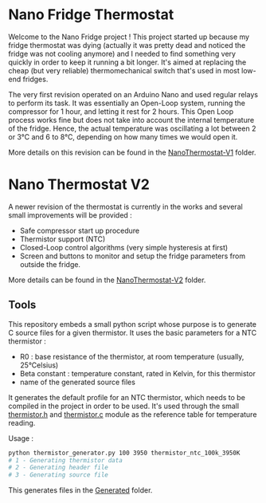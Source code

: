 # Nano Fridge Thermostat
Welcome to the Nano Fridge project !
This project started up because my fridge thermostat was dying (actually it was pretty dead and noticed the fridge was not cooling anymore) and I needed to find something very quickly in order to keep it running a bit longer.
It's aimed at replacing the cheap (but very reliable) thermomechanical switch that's used in most low-end fridges.

The very first revision operated on an Arduino Nano and used regular relays to perform its task.
It was essentially an Open-Loop system, running the compressor for 1 hour, and letting it rest for 2 hours.
This Open Loop process works fine but does not take into account the internal temperature of the fridge.
Hence, the actual temperature was oscillating a lot between 2 or 3°C and 6 to 8°C, depending on how many times we would open it.

More details on this revision can be found in the [NanoThermostat-V1](NanoThermostat-V1) folder.

# Nano Thermostat V2
A newer revision of the thermostat is currently in the works and several small improvements will be provided :
* Safe compressor start up procedure
* Thermistor support (NTC)
* Closed-Loop control algorithms (very simple hysteresis at first)
* Screen and buttons to monitor and setup the fridge parameters from outside the fridge.

More details can be found in the [NanoThermostat-V2](NanoThermostat-V2) folder.

## Tools
This repository embeds a small python script whose purpose is to generate C source files for a given thermistor. It uses the basic parameters for a NTC thermistor :
* R0 : base resistance of the thermistor, at room temperature (usually, 25°Celsius)
* Beta constant : temperature constant, rated in Kelvin, for this thermistor
* name of the generated source files

It generates the default profile for an NTC thermistor, which needs to be compiled in the project in order to be used.
It's used through the small [thermistor.h](NanoThermostat-V2/thermistor.h) and [thermistor.c](NanoThermostat-V2/thermistor.c) module as the reference table for temperature reading.

Usage :
```bash
python thermistor_generator.py 100 3950 thermistor_ntc_100k_3950K
# 1 - Generating thermistor data
# 2 - Generating header file
# 3 - Generating source file
```
This generates files in the [Generated](Generated) folder.